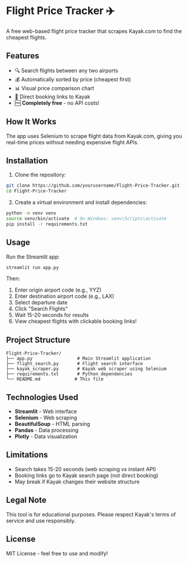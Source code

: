 # Flight Price Tracker ✈️

A free web-based flight price tracker that scrapes Kayak.com to find the cheapest flights.

## Features

- 🔍 Search flights between any two airports
- 💰 Automatically sorted by price (cheapest first)
- 📊 Visual price comparison chart
- 🔗 Direct booking links to Kayak
- 🆓 **Completely free** - no API costs!

## How It Works

The app uses Selenium to scrape flight data from Kayak.com, giving you real-time prices without needing expensive flight APIs.

## Installation

1. Clone the repository:
```bash
git clone https://github.com/yourusername/Flight-Price-Tracker.git
cd Flight-Price-Tracker
```

2. Create a virtual environment and install dependencies:
```bash
python -m venv venv
source venv/bin/activate  # On Windows: venv\Scripts\activate
pip install -r requirements.txt
```

## Usage

Run the Streamlit app:
```bash
streamlit run app.py
```

Then:
1. Enter origin airport code (e.g., YYZ)
2. Enter destination airport code (e.g., LAX)
3. Select departure date
4. Click "Search Flights"
5. Wait 15-20 seconds for results
6. View cheapest flights with clickable booking links!

## Project Structure

```
Flight-Price-Tracker/
├── app.py                 # Main Streamlit application
├── flight_search.py       # Flight search interface
├── kayak_scraper.py       # Kayak web scraper using Selenium
├── requirements.txt       # Python dependencies
└── README.md             # This file
```

## Technologies Used

- **Streamlit** - Web interface
- **Selenium** - Web scraping
- **BeautifulSoup** - HTML parsing
- **Pandas** - Data processing
- **Plotly** - Data visualization

## Limitations

- Search takes 15-20 seconds (web scraping vs instant API)
- Booking links go to Kayak search page (not direct booking)
- May break if Kayak changes their website structure

## Legal Note

This tool is for educational purposes. Please respect Kayak's terms of service and use responsibly.

## License

MIT License - feel free to use and modify!
